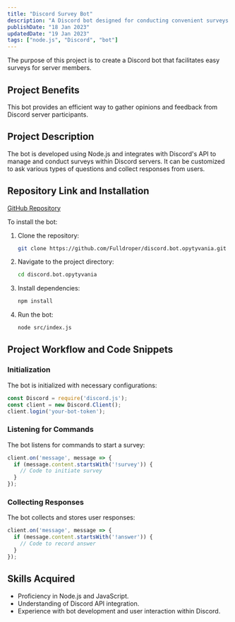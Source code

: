 ```yaml
---
title: "Discord Survey Bot"
description: "A Discord bot designed for conducting convenient surveys among server members."
publishDate: "18 Jan 2023"
updatedDate: "19 Jan 2023"
tags: ["node.js", "Discord", "bot"]
---
```

The purpose of this project is to create a Discord bot that facilitates easy surveys for server members.

## Project Benefits
This bot provides an efficient way to gather opinions and feedback from Discord server participants.

## Project Description
The bot is developed using Node.js and integrates with Discord's API to manage and conduct surveys within Discord servers. It can be customized to ask various types of questions and collect responses from users.

## Repository Link and Installation
[GitHub Repository](https://github.com/Fulldroper/discord.bot.opytyvania)

To install the bot:
1. Clone the repository:
   ```bash
   git clone https://github.com/Fulldroper/discord.bot.opytyvania.git
   ```
2. Navigate to the project directory:
   ```bash
   cd discord.bot.opytyvania
   ```
3. Install dependencies:
   ```bash
   npm install
   ```
4. Run the bot:
   ```bash
   node src/index.js
   ```

## Project Workflow and Code Snippets
### Initialization
The bot is initialized with necessary configurations:
```javascript
const Discord = require('discord.js');
const client = new Discord.Client();
client.login('your-bot-token');
```

### Listening for Commands
The bot listens for commands to start a survey:
```javascript
client.on('message', message => {
  if (message.content.startsWith('!survey')) {
    // Code to initiate survey
  }
});
```

### Collecting Responses
The bot collects and stores user responses:
```javascript
client.on('message', message => {
  if (message.content.startsWith('!answer')) {
    // Code to record answer
  }
});
```

## Skills Acquired
- Proficiency in Node.js and JavaScript.
- Understanding of Discord API integration.
- Experience with bot development and user interaction within Discord.
